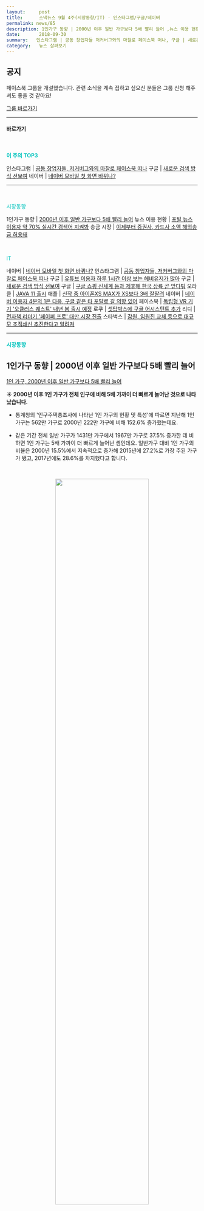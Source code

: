 ```yaml
---
layout:     post
title:      스낵뉴스 9월 4주(시장동향/IT) - 인스타그램/구글/네이버
permalink: news/85
description: 1인가구 동향 | 2000년 이후 일반 가구보다 5배 빨리 늘어 ,뉴스 이용 현황 | 포털 뉴스 이용자 약 70% 실시간 검색어 지켜봐 ,송금 시장 | 이제부터 증권사, 카드사 소액 해외송금 허용돼 ,인스타그램 | 공동 창업자들, 저커버그와의 마찰로 페이스북 떠나 ,구글 | 유튜브 이용자 하루 1시간 이상 보는 헤비유저가 많아 ,구글 | 새로운 검색 방식 선보여 ,구글 | 구글 쇼핑 신세계 등과 제휴해 한국 상륙 곧 앞다퉈 ,오라클 | JAVA 11 출시 ,애플 | 신작 중 아이폰XS MAX가 XS보다 3배 잘팔려 ,네이버 | 네이버 이용자 4분의 1은 다음, 구글 같은 타 포탈로 갈 의향 있어 ,페이스북 | 독립형 VR 기기 '오큘러스 퀘스트' 내년 봄 출시 예정 ,로쿠 | 셋탑박스에 구글 어시스턴트 추가 ,리디 | 전자책 리더기 '페이퍼 프로' 대만 시장 진출 ,스타벅스 | 감원, 임원진 교체 등으로 대규모 조직쇄신 추진한다고 알려져
date:       2018-09-30
summary:   인스타그램 | 공동 창업자들 저커버그와의 마찰로 페이스북 떠나, 구글 | 새로운 검색 방식 선보여, 네이버 모바일 첫 화면 바뀌나?
category:   뉴스 살펴보기
---
```



## 공지

페이스북 그룹을 개설했습니다. 관련 소식을 계속 접하고 싶으신 분들은 그룹 신청 해주셔도 좋을 것 같아요!

[그룹 바로가기](https://www.facebook.com/groups/2025149054465611/?ref=group_browse_new)

- - -


#### 바로가기 

<br>

<a href="#top3"></a><span style = "color: #00c3bd; font-weight: 700;">이 주의 TOP3</span>

인스타그램 | [공동 창업자들, 저커버그와의 마찰로 페이스북 떠나](#instagram)
구글 | [새로운 검색 방식 선보여](#google2)
네이버 | [네이버 모바일 첫 화면 바뀌나?](#naver2)

- - -


<br>


<a href="#market"></a><span style = "color: #00c3bd">시장동향</span>

1인가구 동향 | [2000년 이후 일반 가구보다 5배 빨리 늘어](#gagu)
뉴스 이용 현황 | [포털 뉴스 이용자 약 70% 실시간 검색어 지켜봐](#news)
송금 시장 | [이제부터 증권사, 카드사 소액 해외송금 허용돼](#send)

<br>

<a href="#it"></a><span style = "color: #00c3bd">IT</span>

네이버 | [네이버 모바일 첫 화면 바뀌나?](#naver2)
인스타그램 | [공동 창업자들, 저커버그와의 마찰로 페이스북 떠나](#instagram)
구글 | [유튜브 이용자 하루 1시간 이상 보는 헤비유저가 많아](#google1)
구글 | [새로운 검색 방식 선보여](#google2)
구글 | [구글 쇼핑 신세계 등과 제휴해 한국 상륙 곧 앞다퉈](#google3)
오라클 | [JAVA 11 출시](#oracle)
애플 | [신작 중 아이폰XS MAX가 XS보다 3배 잘팔려](#apple)
네이버 | [네이버 이용자 4분의 1은 다음, 구글 같은 타 포탈로 갈 의향 있어](#naver)
페이스북 | [독립형 VR 기기 '오큘러스 퀘스트' 내년 봄 출시 예정](#facebook)
로쿠 | [셋탑박스에 구글 어시스턴트 추가](#loku)
리디 | [전자책 리더기 '페이퍼 프로' 대만 시장 진출](#ridi)
스타벅스 | [감원, 임원진 교체 등으로 대규모 조직쇄신 추진한다고 알려져](#starbucks)

- - - 

#### <a name="market"></a><span style = "color: #00c3bd">시장동향</span>

## <a name="gagu"></a>1인가구 동향 | 2000년 이후 일반 가구보다 5배 빨리 늘어
[ 1인 가구, 2000년 이후 일반 가구보다 5배 빨리 늘어](http://www.nocutnews.co.kr/news/5037617)

<strong> &#9728; 2000년 이후 1인 가구가 전체 인구에 비해 5배 가까이 더 빠르게 늘어난 것으로 나타났습니다.</strong>

- 통계청의 '인구주택총조사에 나타난 1인 가구의 현황 및 특성'에 따르면 지난해 1인 가구는 562만 가구로 2000년 222만 가구에 비해 152.6% 증가했는데요.

- 같은 기간 전체 일반 가구가 1431만 가구에서 1967만 가구로 37.5% 증가한 데 비하면 1인 가구는 5배 가까이 더 빠르게 늘어난 셈인데요. 
일반가구 대비 1인 가구의 비율은 2000년 15.5%에서 지속적으로 증가해 2015년에 27.2%로 가장 주된 가구가 됐고, 2017년에도 28.6%를 차지했다고 합니다.

<br>

<p align ="middle">    
 <img src="http://file2.nocutnews.co.kr/newsroom/image/2018/09/28/20180928104135596799_0_711_405.jpg" width = "70%">
</p>

<br>


- 성별로 살펴보면 남성 1인 가구는 195.4% 증가했고, 120.9% 증가한 여성 1인가구보다 더 빠르게 증가했다고 합니다.   
1인 가구의 비율이 높은 연령대를 살펴보면 남성의 경우 30세(22.5%)가 가장 높았고, 여성은 27세(16.0%)와 83세(34.4%)에 고점을 찍었다고 하네요.


<br>



## <a name="news"></a>뉴스 이용 현황 | 포털 뉴스 이용자 약 70% 실시간 검색어 지켜봐
[ 포털 뉴스 이용자 69.5%, ‘실시간검색어’ 본다](http://www.edaily.co.kr/news/read?newsId=01941766619344384&mediaCodeNo=257)

<strong> &#9728; 한국언론진흥재단 미디어연구센터가 네이버의 뉴스서비스 개편과 관련된 사항인 실시간 검색어 참조 여부, 기사 배열 알고리즘에 대한 인식, 네이버 ‘채널’ 서비스에서 언론사 구독 의견 등에 대해 국민들이 어떤 생각을 가졌는지 조사했습니다.</strong>
(20~60대 성인남녀 1027명을 대상으로 한 온라인 설문조사라고 하네요.)

- 우선 전체 응답자의 69.5%가 실시간 검색어를 보고 뉴스를 이용한다고 응답하여 실제로 포털 이용자의 뉴스이용에 영향을 미치고 있음이 확인됐습니다.

- 연령별로 보면 20대의 77.3%, 60대의 경우 57.1%가 영향을 미친다고 응답했고, 연령이 많을수록 실시간 검색어의 영향 정도는 낮아졌다고 하네요.

<br>

<p align ="middle">    
 <img src="http://image.edaily.co.kr/images/photo/files/NP/S/2018/09/PS18092700490.jpg" alt="alt text" width = "100%">
</p>

<br>



- 인공지능 알고리즘을 통한 기사배열 공정성에 대한 인식은 62%의 사람들이 대체적으로 긍정적인 평가를 내려주었습니다.

<br>

<p align ="middle">    
 <img src="http://image.edaily.co.kr/images/photo/files/NP/S/2018/09/PS18092700494.jpg" alt="alt text" width = "100%">
</p>

<br>



- 또한  9가지 기사 배열 알고리즘 요인 중에서 ‘여론조사를 통한 언론사 평판’을 중요한 요인으로 선택한 응답자가 61.0%로 가장 많았고,   
2위로 ‘기사의 속보성’이 51.8%, 3위로 ‘기사의 등장인물 및 장소 실명사용 여부’가 44.9%로 확인됐습니다.


<br>

<p align ="middle">    
 <img src="http://image.edaily.co.kr/images/photo/files/NP/S/2018/09/PS18092700491.jpg" alt="alt text" width = "100%">
</p>

<br>



- 한편 ‘기사의 속보성’이 중요하다고 선택한 응답자의 경우 60대가 59.0%로 가장 많았고, 20대의 경우 44.3%로 상대적으로 선택비율이 낮게 나타났다고 하네요.   
전 연령대를 보면 연령이 높을수록 중요하다는 응답자가 많았습니다. 

- 또한 최근에 불거진 아웃링크 논쟁, 이용자들의 트래픽이 포털에 남느냐 언론사에 돌아가느냐 하는 첨예한 쟁점의 대상이었는데요.
포털 뉴스서비스 페이지와 언론사페이지를 구분 할 수 있는 응답자 비율은 53.9%로 나타났습니다.   
연령별로는 30대의 아웃링크 구분비율이 62.5%로 가장 높았고, 
20대는 57.7%, 40대는 52.9%, 50대는 50.2%, 60대는 44.9%로 연령이 높을수록 아웃링크를 구분하는 비율이 낮아졌다고 하네요. 


<br>

## <a name="send"></a>송금 시장 | 이제부터 증권사, 카드사 소액 해외송금 허용돼
[증권·카드사 해외송금 허용…“해외직구하고 포인트로 수수료 내고”](http://www.edaily.co.kr/news/read?newsId=03896646619344384&mediaCodeNo=257)

<strong> &#9728; 이르면 내년부터 증권·카드사를 통한 소액(건당 3000달러, 연간 3만 달러 이내)의 해외 송금이 가능해질 전망입니다.</strong>

- 이에 소액 해외송금서비스에 증권사와 카드사까지 가세할 경우 경쟁을 통한 송금수수료 인하가 예상되는데요.   
나아가 아마존이나 알리바바 등 해외직구 거래가 증권사 계좌를 통해 가능해지고 카드 포인트를 활용한 송금수수료지급 등 소비자 편의성이 높아질 것으로 전망된다고 합니다. 

- 정부는 9월 27일 혁신성장 관계 장관회의를 열어 ‘혁신 성장과 수요자 중심 외환제도·감독체계 개선 방안’을 발표했습니다.   
정부는 이르면 연내 제도 정비를 하고 금융기관 관련서비스 시행은 내년 1분기안에 시행될 수 있도록 할 계획을 밝혔는데요. 

- 기존에는 은행이나 소액 해외송금업체를 통해서만 해외송금이 가능했지만 내년 1분기부터는 증권·카드사를 통해 건당 3000달러, 연간 3만달러 이내의 소액 해외 송금 서비스를 할 수 있도록 한게 내용의 골자입니다.   
지난 2016년 비은행금융회사에 대한 소액해외송금시장 진출 허용으로 핀테크 업체 20여 곳이 진출했지만 시장이 활성화되지 않자 2금융권까지 문호를 확대키로 한 것이죠. 

- 업계의 건의를 통해 규제완화가 이뤄진 만큼 다양한 형태의 서비스가 나타날 것으로 기대됩니다.   
금융권 가운데서는 올 초 현대카드가 신한은행과 영국 송금업체와의 업무 제휴를 통해 현대카드 회원을 대상으로 저렴한 송금수수료(건당 3000원) 수준의 서비스를 내놓았는데요.   
카드업계는 포인트 현금화가 가능해짐에 따라 송금서비스와 제휴가 가능할 수 있고 새로운 카드 상품 출시 등을 통한 고객 저변 확대를 도모할 것으로 기대하고 있습니다.

- 또한 정부는 고객이 증권 매매 등 목적으로 계좌에 보유한 대기성 자금에 대해 증권사가 환전을 해주거나 비거주자에 대한 원화 대출을 할 수 있게 할 방침이라고 하네요. 

<br>

- - - 


#### <a name="it"></a><span style = "color: #00c3bd">IT</span>


## <a name="naver2"></a>네이버 | 네이버 모바일 첫 화면 바뀌나?
[네이버 모바일 첫화면 구글처럼 바뀌나…사내테스트 진행](https://news.joins.com/article/23000634)

<strong> &#9729; 네이버 모바일 초기화면이 구글처럼 검색창만 있게 될지도 모르겠습니다.</strong>

- 관련업계에 따르면 네이버가 최근 사내에서 베타테스트로 네이버 모바일의 초기화면이 구글처럼 검색창만 있고 왼쪽으로 넘기면 쇼핑, 오른쪽으로 넘기면 뉴스가 나타나는 시안을 선보였다고 합니다.

<br>

<p align ="middle">    
 <img src="https://img-s-msn-com.akamaized.net/tenant/amp/entityid/AAAH1yl.img?h=1008&w=1120&m=6&q=60&o=f&l=f" alt="alt text" width = "70%">
</p>

<br>



- 이는 네이버가 그동안 공언한 대로 모바일 초기화면에서 '뉴스'와 '실시간 급상승검색어'를 제외하고 뉴스를 두번째 화면부터 배치시킨 결과인데요.

- 네이버 내부에서는 검색창만 덩그러니 있는 초기화면에 대해 반대기류가 적지않은 것으로 알려졌는데요.   
지난 업데이트, 검색결과에서 블로그와 카페 탭을 없애고 뷰 영역을 신설한 업데이트가 이용자들의 원성을 사고 있기에 더 이상의 반대 기류를 만들고 싶지 않은 것 같습니다.

- 네이버가 이런 우려에도 불구하고 검색창만있는 초기화면으로 개편을 검토하는 이유는 뉴스편집권에 대한 책임에서 벗어나기 위해서로 해석됩니다.  
네이버는 지난 4월 더불어민주당원이 댓글과 공감수로 여론을 조작했다는 이른바 '드루킹사건'이 불거지면서 책임론과 수사기관 조사 등에 시달렸는데요.   
이에 한성숙 네이버 대표는 "본연의 사업에 집중하자는 것이 기본방향"이라고 강조하면서, 초기화면에서 뉴스를 제외하겠다고 예고했습니다.

- 현재 네이버는 초기화면에 검색창만 두는 것을 비롯해 여러가지 방안을 놓고 막판까지 고심하겠다는 입장입니다.   
네이버 관계자는 "베타테스트는 초기버전"이라며 "여러 방안을 놓고 테스트를 진행하고 있기 때문에 어떤 방안이 확정적이라고 말할 수 없는 단계"라고 말했습니다.

- 네이버 모바일 초기화면은 추석연휴가 끝난 이후 개편될 예정이라고 하네요.

<br>

## <a name="instagram"></a>인스타그램 | 공동 창업자들, 저커버그와의 마찰로 페이스북 떠나
[인스타그램 공동창업자들 페이스북 떠난다](http://www.zdnet.co.kr/news/news_view.asp?artice_id=20180925173925&type=det&re=zdk)

<strong> &#9729; 인스타그램 공동 창업자가 몇 주 후 페이스북을 떠난다는 보도가 나왔습니다.</strong>

- 미국 씨넷 등 외신은 인스타그램 최고경영자와 최고기술책임자 직을 맡고 있는 케빈 시스트롬과 마이크 크리거가 페이스북을 사임했다고 보도했는데요.
이들은 9월 24일 인스타그램과 페이스북 임원들에게 결정을 통보했다고 알려졌는데요.

<br>

<p align ="middle">    
 <img src="http://image.zdnet.co.kr/2018/09/25/hjan_UJHmnshSpWZtbQL.jpg" alt="alt text" width = "70%">
</p>

{: refdef: style="text-align: center;"}
###### _케빈 시스트롬 CEO(우), 마이크 크리거 CTO(좌)_
{: refdef}



<br>


- 이에 뉴욕타임스(NYT)는 케빈 시스트롬과 마이크 크리거가 회사의 운영 방향을 놓고 저커버그와 충돌한 것이 사임 이유라고 보도했습니다.

- 인스타그램은 지난 2012년 페이스북에 인수됐습니다. 
인수가격은 당시 10억달러(1조 1200억원)으로 업계는 파격적이라고 평가했었는데요. 
당시 인스타그램 이용자가 3000만 명에 불과한데다가 광고 수익도 전혀 없었기 때문입니다. 

- 하지만 최근에 인스타그램 인수는 페이스북의 가장 성공적인 사례로 꼽힙니다. 
인스타그램 이용자는 10억명을 돌파했고 광고주는 50만개를 넘어섰습니다.

- 특히 페이스북은 사생활 보호와 가짜 뉴스, 선거 개입 등 잇따른 스캔들로 인해 이용자 증가세가 꺾이는데 반해 
인스타그램은 동영상과 스토리, TV 서비스 등 기능을 계속 추가하며 빠르게 성장하고 있는 상황입니다. 

- 그렇지만 시스트롬과 크리거 은퇴로 인스타그램 미래가 불투명하다는 전망이 나오게 되었습니다. 
뉴욕타임스는 회사를 누가 이끌지 알 수 없으며, 후임자가 인스타그램의 성공 신화를 이어갈 수 있을지도 불확실하다고 내다봤습니다. 

- 시스트롬 CEO는 인스타그램 블로그를 통해 "다음 장(chapter)을 위해 준비가 됐다"며 사임을 인정했습니다.

<br>

## <a name="google1"></a>구글 | 유튜브 이용자 하루 1시간 이상 보는 헤비유저가 많아
[ 유튜브 이용자, 하루 1시간 이상 본다… '헤비 유저' 증가](http://moneys.mt.co.kr/news/mwView.php?no=2018092609398085321)

<strong> &#9728; 국내 유튜브 이용자 10명 중 4명은 하루 1시간 이상 사용한다는 조사 결과가 나왔습니다.</strong>

- 설문조사 업체 엠브레인에 따르면 최근 만 19~59세 유튜브 이용자 1000명을 대상으로 한 설문조사 결과 42.8%가 '일평균 1시간 이상 유튜브를 본다'고 답했다고 합니다.   
'하루 3시간 이상 쓴다'는 사람은 5.2%, '일평균 30분에서 1시간 미만'이라는 답변은 29.7%, '30분 미만'이라는 응답은 26.6%로 나타났습니다. 

- 유튜브를 '매일 1시간 이상 이용한다'고 답한 응답자는 20대가 61.6%로 가장 많고 30대 45.2%, 40대 34.8%, 50대 29.6%로 각각 조사됐습니다. 

- 유튜브를 보는 이유(복수응답)로는 '다양한 유형의 동영상 콘텐츠가 있기 때문'(48.9%)이라는 대답이 가장 많았습니다.   
‘전문가가 제작한 콘텐츠를 본다’는 응답(36.5%)보다는 '개인 영상제작자가 만든 콘텐츠를 본다'는 답변(55.9%)이 많았다고 하네요. 

- 또한 응답자의 59.9%는 유튜브가 기존 미디어채널을 대체한다는 데 동의했습니다. 
64.3%가 유튜브를 중요한 검색채널이라고 답했으며 62.3%는 앞으로 유튜브로 검색하는 일이 많아질 것 같다고 답변했다고 하네요.


<br>

## <a name="google2"></a>구글 | 새로운 검색 방식 선보여
[ 구글, AI기술로 검색 능력 강화](http://www.hankookilbo.com/News/Read/201809261535068656?did=na)

<strong> &#9728; 구글이 올해 검색 관련 기능을 대거 추가합니다.</strong>

- 구글 공식 블로그에 따르면, 올해 안에 구글 검색에서 사용자에게 필요한 콘텐츠를 알아서 추천하고 과거에 접속했던 페이지를 안내하는 등의 새 서비스들이 출시된다고 하는데요.

- 우선 ‘디스커버’라는 버튼이 새로 생긴다고 합니다.   
버튼을 누르면 인공지능(AI) 기술이 사용자가 관심을 가질만한 콘텐츠를 선택해 제시해 주는데요. 
각 콘텐츠는 내용에 맞는 주제 표시와 함께 카드 형태로 나열된다고 합니다. 영화의 경우 출연배우 등의 정보가 같이 표시되는 식이라고 하네요.

<br>

<p align ="middle">    
 <img src="https://storage.googleapis.com/gweb-uniblog-publish-prod/original_images/discover_1x_30fps.gif" alt="alt text" width = "40%">
</p>

<br>



-2번째로는 예전에 분명히 검색해서 찾았던 내용인데 기억이 나지 않을 때는 '액티비티 카드'를 이용하면 된다고 합니다.   
이 메뉴에서는 과거 방문한 페이지들이 펼쳐져 이전에 찾았던 유용한 정보가 어떤 페이지에 있었는지 추적할 수 있다고 하네요. 
 
 <br>

<p align ="middle">    
 <img src="https://storage.googleapis.com/gweb-uniblog-publish-prod/images/pasted_image_0_1_P41DA8u.max-1000x1000.png" alt="alt text" width = "40%">
</p>

<br>



- 3번째로 사용자가 어떤 것을 검색했을 때 결과 화면에 이용자에게 필요한 주제가 자동으로 뜨는 변화도 생기게 됩니다.
예를 들어 견종 ‘퍼그’를 검색했을 때는 ‘이름’ ‘건강’ 등 연관성 높은 키워드가 나열된다고 하네요. 
‘요그셔 테리어’를 검색하면 이 자리에 ‘성격’ ‘털 손질’ 등이 표시됩니다. 검색어와 함께 어떤 정보를 같이 보면 좋은지 알려주는 것이라고 하네요.

<br>

<p align ="middle">    
 <img src="http://newsimg.hankookilbo.com/2018/09/26/201809261535068656_9.jpg" alt="alt text" width = "70%">
</p>

<br>



- 4번째로 동영상 검색에 AI 기술이 탑재됩니다. 
기존에는 검색 결과로 뜬 동영상이 어떤 내용인지 모두 재생해야 잘 알 수 있었지만, 앞으로는 검색 내용과 가장 관련이 높은 장면을 AI가 자동으로 추출해 재생하는 기능이 탑재된다고 하네요.   
기존 구글 이미지 검색 결과 화면에는 이미지만 나열돼 시각적 요소만으로 적합한 페이지를 찾아야 했는데,   
앞으로는 이미지와 함께 해당 이미지가 게시된 페이지 제목 등 추가 정보가 함께 안내될 예정이라고 합니다.

<br>

<p align ="middle">    
 <img src="https://storage.googleapis.com/gweb-uniblog-publish-prod/original_images/S20_Topic_Preview_Blog_Post_with_Frame_2Ek0AJS.gif
" alt="alt text" width = "40%">
</p>

<br>




<br>

## <a name="google3"></a>구글 | 구글 쇼핑 신세계 등과 제휴해 한국 상륙 곧 앞다퉈
[구글 쇼핑, CJ·신세계 등과 손잡고 한국 상륙 초읽기... 국내 포털과 맞대결 불가피](http://www.etnews.com/20180927000280)

<strong> &#9728; 구글이 쇼핑 사업을 상용화합니다. CJ, 신세계 등 국내 메이저 유통 기업과 손잡고 구글쇼핑 베타 서비스에 들어갔다고 하네요.</strong>

<br>

<p align ="middle">    
 <img src="http://img.etnews.com/photonews/1809/1113915_20180927195117_836_0001.jpg" alt="alt text" width = "70%">
</p>

<br>



- 현재는 서비스 이용 동의를 거친 일부 사용자만 구글쇼핑을 이용할 수 있지만 사용자 증가 추이에 따라 전면 도입이 예상됩니다. 
지금까지는 구글 이용자 10명 가운데 1∼2명만 쇼핑 서비스 이용이 가능하다고 하네요. 

- 구글쇼핑은 구글페이 도입과 맞물려 확장될 것으로 보입니다. 
우리나라에 구글페이가 도입되면 네이버페이처럼 결제 옵션으로 넣을 것이 예상되는데요. 
베타 서비스는 결제 기능을 지원하지 않고 해당 입점 사이트로 연결만 해주고 있습니다. 

- 수수료율은 네이버와 유사하거나 조금 낮은 수준인 것으로 알려졌습니다.   
구글쇼핑은 네이버와 달리 대형 유통업체도 클릭당 비용을 매기는 방식(CPC)을 주로 쓴다고 하네요. 
네이버쇼핑은 대형 유통업체와의 제휴 시 월 고정비와 상품 판매수수료를 받고 있다고 합니다. 

- 검색 제휴업체는 씨제이이엔엠(씨제이몰), 지에스홈쇼핑(지에스숍), 신세계인터내셔널(에스아이빌리지), 코오롱인더스트리(코오롱몰) 등 대기업이 참여했습니다. 
또한 인터파크, 위메프 등 전문 유통업체도 입점했다고 하네요. 

- 구글쇼핑 정식 출시가 임박하면서 네이버와 카카오 등 국내 포털과 맞대결이 불가피할 것으로 전망되는데요. 
유통업계 관계자는 “주요 유통업체가 구글쇼핑과 제휴를 맺고 있다”면서 “네이버는 정부 규제가 많지만 구글은 어떨지 관심”이라고 밝혔습니다.

<br>

## <a name="oracle"></a>오라클 | JAVA 11 출시
[오라클, 자바11 출시](http://www.zdnet.co.kr/news/news_view.asp?artice_id=20180927153139)

<strong> &#9728; 오라클이 자바11 버전을 출시했습니다.</strong>

- 오라클은 자바9 이후 매년 2회 정식 버전을 배포하고 있는데요. LTS버전인 자바11은 최소 8년의 기술지원을 받을 수 있습니다. 
다음 LTS 버전은 2021년 나올 자바17이라고 하네요.


- 자바11은 새 라이선스로 배포된다고 합니다. 오라클 자바SE 기술을 위한 바이너리코드라이선스(BCL)라고 하네요.

- 또한 자바11은 17개의 새로운 기능과 변경을 담았다고 하는데요.  
[자바11 소개 바로가기](https://blogs.oracle.com/java-platform-group/introducing-java-se-11)

자바11에서 눈에 띄는 개선점은 '람다 패러미터용 국부변수신택스(JEP 323)'라고 합니다. 
자바10에 도입된 'var' 키워드를 람다 표현식에서 잠재적 국부 변수를 선언하는 용도로 쓸 수 있다고 하네요.

- 또한 내년 1월부터는 자바8의 무료 업데이트를 중단한다고 하는데요. 
이후 최신 버전으로 자바를 업데이트하거나 보안지원 없이 자바를 사용해야 한다고 합니다. 
2022년 3월까지 유료기술지원을 구매할 수 있고 혹은 커뮤니티 버전인 오픈JDK로 교체해 자체 대응하거나 써드파티업체의 기술지원을 받아야 한다고 하네요.

<br>

## <a name="apple"></a>애플 | 신작 중 아이폰XS MAX가 XS보다 3배 잘팔려
[ 아이폰Xs 맥스, Xs 보다 3배 잘 팔려"…'대화면' 통했다](http://news.mt.co.kr/mtview.php?no=2018092612394972982)

<strong> &#9728; 아이폰 Xs 맥스가 출시 첫 주말에 아이폰 Xs 보다 3배 이상 더 판매된 것으로 집계됐습니다.</strong>

- 미 IT 매체 나인투파이브맥은 플 전문 분석가 밍치궈의 보고서를 인용해 1차 출시국에서 판매된 아이폰 2개 모델 중 아이폰 Xs 맥스가 가장 인기가 좋았고,   
저장 용량은 256GB를 제일 선호했다고 전했습니다.

- 보고서에 따르면 아이폰 Xs 맥스는 Xs 보다 3~4배 더 많이 팔렸고, 저장 용량은 이번에 새롭게 추가된 512GB를 제치고 256GB를 가장 선호하는 것으로 나타났습니다. 
색상은 스페이스 그레이와 새롭게 추가된 골드가 실버 색상보다 더 많은 인기를 누렸다고 하네요.

- 또한 아이폰 Xs 맥스와 256GB 제품의 판매 호조로 애플의 아이폰 평균판매가격이 750~770달러가 될 것으로 예측했습니다.
또 많은 소비자가 구형 아이폰을 749달러 아이폰 XR로 대체할 것으로 전망했다고 하네요.

- 밍치궈는 "아시아 시장과 연말 선물 수요로 아이폰 Xs 맥스 판매는 꾸준하게 늘어날 것", 
"이는 아이폰 Xs의 예상보다 저조한 판매에도 불구하고 애플이 하반기에 7500만~8000만대의 아이폰을 판매하는 원동력이 될 것"이라며 고 전망했습니다.


<br>

## <a name="naver"></a>네이버 | 네이버 이용자 4분의 1은 다음, 구글 같은 타 포탈로 갈 의향 있어
[ 네이버 이용자 4명 중 1명, 다음·구글로 바꿀 것](http://www.fnnews.com/news/201809251328268678)

<strong> &#9729; 네이버가 국내 포털 사이트 중 70%가 넘는 점유율을 차지하는 것으로 나타났지만 이용자 4명 중 1명은 다음, 구글 등 다른 포털 사이트로 바꾸고 싶어한다는 조사 결과가 나왔습니다.</strong>

- 시장조사업체 DMC미디어는 9월 25일 1000명을 대상으로 최근 1개월 이내 포털 서비스 이용 경험 조사 결과를 담은 '2018 포털사이트 이용 행태 조사 분석 보고서'를 냈습니다.   여기서 네이버는 점유율 71.5%를 1위를 기록했고, 다음은 16.3%, 구글은 8.3% 등으로 조사됐는데요. 

- 다만 이번 조사에서 네이버 이용자 중 23.4%가 주로 이용하는 포털 서비스 변경을 희망했다는 것이 밝혀졌습니다. 

- 네이버 이용자가 다음으로 옮기면 다음 점유율은 22%, 구글로 옮기면 구글 점유율은 16.5%로 각각 늘어날 것으로 추산됐습니다.   
DMC미디어는 "네이버에서 이탈이 가장 높은 가운데 다음이 가장 안정적인 이용자층을 확보한 것으로 나타났다", 
"향후 이용자 변동을 예상해볼 때 네이버는 감소, 다음과 구글은 증가할 것"이라고 분석했다고 하네요. 

- 사이트별 만족도 조사를 보면 네이버는 콘텐츠·서비스 다양성(70.5%)과 안정성(73.6%)에서 다른 포털보다 우위를 보였다고 합니다.   
다만 이용편의성(75.1%)과 주변 평판(47.9%) 등은 비교적 낮았는데요.

- 다음은 대중성(65.3%)과 사이트·서비스 속도(75%)에서, 구글은 주변 평판(51.3%)과 이용 편의성(77.6%), 보안 안정성(72.4%)에서 비교적 만족도가 높았습니다.

<br>

## <a name="facebook"></a>페이스북 | 독립형 VR 기기 '오큘러스 퀘스트' 내년 봄 출시 예정
[ 페이스북, 독립형 VR 헤드셋 '오큘러스 퀘스트' 내년 봄 출시](http://www.yonhapnews.co.kr/bulletin/2018/09/27/0200000000AKR20180927080600009.HTML?input=1195m)

<strong> &#9728; 페이스북의 자회사 오큘러스의 최신 무선 VR(가상현실) 헤드셋 '오큘러스 퀘스트'가 내년 봄 출시됩니다.</strong>

- 마크 저커버그 페이스북 최고경영자는 9월 26일 '오큘러스 컨넥트 5' 기조연설에서 "스마트폰이나 PC가 필요 없는 최초의 독립형 무선 VR 하드웨어"인 오큘러스 퀘스트를 소개했는데요.
퀘스트가 출시될 때 이 기기를 위해 특별 제작된 50개 이상의 게임도 함께 제공할 것이라 밝혔습니다.

<br>

<p align ="middle">    
 <img src="http://img.yonhapnews.co.kr/etc/inner/KR/2018/09/27/AKR20180927080600009_01_i.jpg" alt="alt text" width = "70%">
</p>

<br>



- 최신형 헤드셋의 가격은 기존 주력제품인 '오큘러스 리프트'(PC 연결형 VR 헤드셋)와 동일한 399달러(45만원)로 책정됐습니다.
기기 내에 컴퓨터와 배터리 부품을 내장하고 있는 퀘스트는 헤드셋과 2개의 손잡이 컨트롤러로 구성돼 손잡이의 움직임 추적을 통해 제어할 수 있다고 하네요.  
헤드셋 전면에는 4개의 초광각 카메라가 탑재돼 외부 센서의 도움 없이도 3차원 공간 추적이 가능합니다.

- 다음은 관련 영상입니다.


{% include youtubeplayer.html id="ikPJMVieKWo" %} 


<br>

## <a name="loku"></a>로쿠 | 셋탑박스에 구글 어시스턴트 추가
[ 구글 어시스턴트 단 로쿠, 애플·아마존과 본격 경쟁](http://www.etnews.com/20180925000035)

<strong> &#9728; 미국 내 스트리밍 플레이어(셋톱박스) 1위 업체인 로쿠가 구글과 손잡고 애플, 아마존과 본격 경쟁에 나섭니다.</strong>

<br>

<p align ="middle">    
 <img src="http://img.etnews.com/photonews/1809/1113521_20180925155514_237_0001.jpg" alt="alt text" width = "70%">
</p>

<br>



- 향후 로쿠의 셋톱박스를 '헤이, 구글'이란 명령어로 호출해 TV를 켜고 끄는 것은 물론 볼륨 조절과 채널 변경, 나아가 콘텐츠 입력까지 가능하도록 하겠다는 전략인데요. 
로쿠는 구글 어시스턴트를 탑재하는 시점을 못 박지는 않았지만, 곧 새 제품을 출시하겠다고 밝혔습니다.

- 이제 당장 발등에 불이 떨어진 건 스트리밍 디바이스 시장 2위인 아마존이 되었는데요.
아마존은 그동안 자사 파이어 TV에 알렉사라는 똑똑한 인공지능(AI) 비서를 심어둔 덕에 시장에서 손쉽게 점유율을 높일 수 있었습니다. 

- 그러나 미국 내 2000만 개가 넘는 활동 계정을 가진 로쿠가 최대 강점인 광활한 플랫폼에다 음성인식 AI 비서까지 겸비한다면 시장 지배력을 한층 더 강화할 것으로 평가됩니다.
현재 미국 스트리밍 디바이스 시장은 로쿠가 32.4%, 아마존이 26.6%, 애플 TV가 13.2%를 각각 점유하고 있는 상황입니다.

<br>

## <a name="ridi"></a>리디 | 전자책 리더기 '페이퍼 프로' 대만 시장 진출
[ ‘페이퍼 프로’, 대만 시장 진출](http://www.bloter.net/archives/320492)

<strong> &#9728; 리디북스가 국내 전자책 서비스 기업 중 최초로 전자책 단말기를 해외 수출합니다.</strong>

<br>

<p align ="middle">    
 <img src="http://www.bloter.net/wp-content/uploads/2018/09/paper-pro-800x1026.png" alt="alt text" width = "50%">
</p>

<br>



- 리디 주식회사는 9월 27일 직접 개발한 전자책 단말기 ‘페이퍼 프로(PAPER PRO)’를 대만 지역으로 수출한다고 밝혔습니다. 
페이퍼 프로는 대만 선두 전자책 기업 리드무(Readmoo)의 전용단말기로 해외 시장에 첫 발을 내딛게 되었습니다.

- 2017년 12월 출시된 페이퍼 프로는 약 1년6개월의 개발 기간을 거친 국내 최초 7.8인치 전자책 단말기입니다.   
스마트폰이나 태블릿에 사용되는 LCD 및 OLED 디스플레이가 아니라, 인쇄된 종이책과 유사한 원리로 화면을 표현하는 전자잉크 디스플레이를 채택하고 있다는 게 특징인데요.

- 단말기를 적용할 리드무는 대만 최초의 6인치 전자책 단말기 ‘무잉크’(mooInk)를 공급한 스타트업입니다.   
리디 주식회사 설명에 따르면 리드무는 무잉크 후속 기기로 글로벌 유수의 전자책 단말기들을 수 개월 간 살핀 끝에, 
소프트웨어 및 하드웨어면에서 기술력과 제품 및 서비스 신뢰도를 고려해 페이퍼 프로를 자사 전용 단말기로 선정했다고 합니다. 
대만에서의 명칭은 ‘무잉크 플러스(mooInk Plus)’로 지어졌다고 하네요.

- 리디 주식회사는 “페이퍼 프로의 수출은 국내 전자책 업계에서도 괄목할만한 성과”,“2010년대 초부터 꾸준히 R&D에 매진하며 쌓아온 뛰어난 기술력이 해외에서도 인정받게 된 셈”이라고 밝혔습니다.


<br>

## <a name="starbucks"></a>스타벅스 | 감원, 임원진 교체 등으로 대규모 조직쇄신 추진한다고 알려져
[ 스타벅스, 감원·임원진 교체 등 대규모 조직쇄신 추진](http://www.etnews.com/20180925000028)

<strong> &#9729; 세계적 커피체인인 미국 스타벅스가 임원진 교체와 인원 감축 등을 비롯한 대규모 조직쇄신을 준비합니다.</strong>

- 스타벅스 대변인은 9월 24일 로이터통신에 “정리해고와 역할 확대, 인사이동이 있을 예정”이라고 밝혔습니다. 
케빈 존슨 스타벅스 최고경영자(CEO)는 지난주 사내 타운홀 미팅이 끝난 후 직원에게 보낸 메모에서 “조직 전반에 걸쳐 규모, 범위, 목표 면에서 팀 방향을 진전하고 있다”고 말했다고 하는데요. 
이번 주부터 시작해 오는 11월 중순까지 조직개편 작업에 들어간다고 시사한 셈입니다. 

- 스타벅스 이번 조직개편 구상은 일부 제품 판매부진, 동종업체와 치열한 경쟁 등 위기에 직면한 가운데 나온 것이라고 하네요. 

<br>

- - - 


#### 더 좋은 뉴스 읽기 경험을 선사해 드리고자 간단 설문을 진행하고 있습니다. 
6가지의 짧은 질문으로 구성되어 있으니 짧게라도 참여해주시면 감사하겠습니다!

<a href="http://bit.ly/2KJo4HB" onclick="ga(send, event, 기사, 설문조사, 서베이);"><span>설문하러 가기</span></a>


